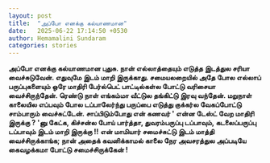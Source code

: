 ```yaml
---
layout: post
title:  "அப்போ எனக்கு கல்யாணமான"
date:   2025-06-22 17:14:50 +0530
author: Hemamalini Sundaram
categories: stories
---
```


**அப்போ எனக்கு கல்யாணமான புதுசு. நான் எல்லாத்தையும் எடுத்த இடத்துல சரியா
வைச்சுடுவேன். எதுவுமே இடம் மாறி இருக்காது. சமையலறையில் அதே போல எல்லாப்
பருப்புகளையும் ஒரே மாதிரி பேர்ல்பெட் பாட்டில்கள்ல போட்டு வரிசையா வைச்சிருந்தேன்.
ரெண்டு நாள் எங்கம்மா வீட்டுல தங்கிட்டு இரவு வந்தேன். மறுநாள் காலையில எப்பவும் போல
டப்பாலேர்ந்து பருப்பை எடுத்து குக்கர்ல வேகப்போட்டு சாம்பாரும் வைச்சுட்டேன்.
சாப்பிடும்போது என் கணவர் ' என்ன டேஸ்ட் வேற மாதிரி இருக்கு ? 'னு கேட்க, கிச்சன்ல போய்
பார்த்தா, துவரம்பருப்பு டப்பாவும், கடலைப்பருப்பு டப்பாவும் இடம் மாறி இருக்கு !! என்
மாமியார் சமைச்சுட்டு இடம் மாத்தி வைச்சிருக்காங்க; நான் அதைக் கவனிக்காமல் காலை நேர
அவசரத்துல அப்படியே கைவழக்கமா போட்டு சமைச்சிருக்கேன் !**
